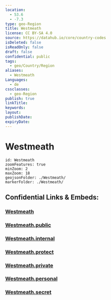 ```yaml
---
location:
  - 53.6
  - -7.3
type: geo-Region
title: Westmeath
license: CC BY-SA 4.0
source: https://datahub.io/core/country-codes
isDeleted: false
isReadOnly: false
draft: false
confidential: public
tags:
  - geo/Country/Region
aliases:
  - Westmeath
Languages:
  - de
cssclasses:
  - geo-Region
publish: true
linkTitle:
keywords:
layout:
publishDate:
expiryDate:
---
```


# Westmeath

```leaflet
id: Westmeath
zoomFeatures: true 
minZoom: 2 
maxZoom: 18
geojsonFolder: ./Westmeath/
markerFolder: ./Westmeath/
```


## Confidential Links & Embeds: 

### [Westmeath](/_Standards/Earth/Continent/Europe/Europe~North/Ireland/Ireland,Provinces/Leinster/Westmeath.md) 

### [Westmeath.public](/_public/Earth/Continent/Europe/Europe~North/Ireland/Ireland,Provinces/Leinster/Westmeath.public.md) 

### [Westmeath.internal](/_internal/Earth/Continent/Europe/Europe~North/Ireland/Ireland,Provinces/Leinster/Westmeath.internal.md) 

### [Westmeath.protect](/_protect/Earth/Continent/Europe/Europe~North/Ireland/Ireland,Provinces/Leinster/Westmeath.protect.md) 

### [Westmeath.private](/_private/Earth/Continent/Europe/Europe~North/Ireland/Ireland,Provinces/Leinster/Westmeath.private.md) 

### [Westmeath.personal](/_personal/Earth/Continent/Europe/Europe~North/Ireland/Ireland,Provinces/Leinster/Westmeath.personal.md) 

### [Westmeath.secret](/_secret/Earth/Continent/Europe/Europe~North/Ireland/Ireland,Provinces/Leinster/Westmeath.secret.md)

